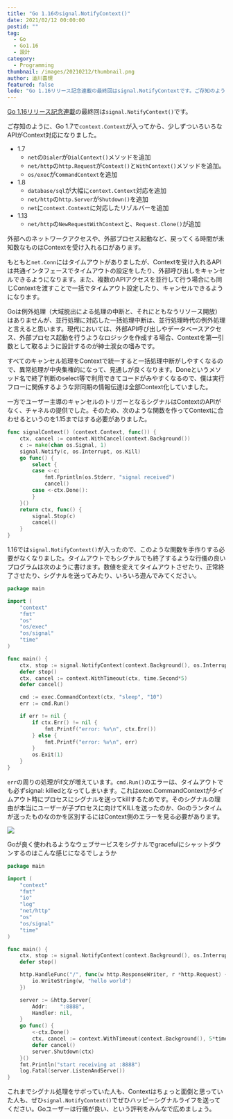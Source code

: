 ```yaml
---
title: "Go 1.16のsignal.NotifyContext()"
date: 2021/02/12 00:00:00
postid: ""
tag:
  - Go
  - Go1.16
  - 設計
category:
  - Programming
thumbnail: /images/20210212/thumbnail.png
author: 澁川喜規
featured: false
lede: "Go 1.16リリース記念連載の最終回はsignal.NotifyContextです。ご存知のように、Go 1.7でcontext.Contextが入ってから、少しずついろいろなAPIがContext対応になりました。"
---
```

[Go 1.16リリース記念連載](/articles/20210207/)の最終回は`signal.NotifyContext()`です。



ご存知のように、Go 1.7で`context.Context`が入ってから、少しずついろいろなAPIがContext対応になりました。

* 1.7
    * `net`の`Dialer`が`DialContext()`メソッドを追加
    * `net/http`の`http.Request`が`Context()`と`WithContext()`メソッドを追加。
    * `os/exec`が`CommandContext`を追加
* 1.8
    * `database/sql`が大幅に`context.Context`対応を追加
    * `net/http`の`http.Server`が`Shutdown()`を追加
    * `net`に`context.Context`に対応したリゾルバーを追加
* 1.13
    *  `net/http`の`NewRequestWithContext`と、`Request.Clone()`が追加

外部へのネットワークアクセスや、外部プロセス起動など、戻ってくる時間が未知数なものはContextを受け入れる口があります。

もともと`net.Conn`にはタイムアウトがありましたが、Contextを受け入れるAPIは共通インタフェースでタイムアウトの設定をしたり、外部呼び出しをキャンセルできるようになります。また、複数のAPIアクセスを並行して行う場合にも同じContextを渡すことで一括でタイムアウト設定したり、キャンセルできるようになります。

Goは例外処理（大域脱出による処理の中断と、それにともなうリソース開放）はありませんが、並行処理に対応した一括処理中断は、並行処理時代の例外処理と言えると思います。現代においては、外部API呼び出しやデータベースアクセス、外部プロセス起動を行うようなロジックを作成する場合、Contextを第一引数として取るように設計するのが紳士淑女の嗜みです。

すべてのキャンセル処理をContextで統一すると一括処理中断がしやすくなるので、異常処理が中央集権的になって、見通しが良くなります。Doneというメソッド名で終了判断のselect等で利用できてコードがみやすくなるので、僕は実行フローに関係するような非同期の情報伝達は全部Context化していました。

一方でユーザー主導のキャンセルのトリガーとなるシグナルはContextのAPIがなく、チャネルの提供でした。そのため、次のような関数を作ってContextに合わせるというのを1.15まではする必要がありました。

```go 1.15まででシグナルをContext化
func signalContext() (context.Context, func()) {
	ctx, cancel := context.WithCancel(context.Background())
	c := make(chan os.Signal, 1)
	signal.Notify(c, os.Interrupt, os.Kill)
	go func() {
		select {
		case <-c:
			fmt.Fprintln(os.Stderr, "signal received")
			cancel()
		case <-ctx.Done():
		}
	}()
	return ctx, func() {
		signal.Stop(c)
		cancel()
	}
}
```

1.16では`signal.NotifyContext()`が入ったので、このような関数を手作りする必要がなくなりました。タイムアウトでもシグナルでも終了するような行儀の良いプログラムは次のように書けます。数値を変えてタイムアウトさせたり、正常終了させたり、シグナルを送ってみたり、いろいろ遊んでみてください。

```go
package main

import (
	"context"
	"fmt"
	"os"
	"os/exec"
	"os/signal"
	"time"
)

func main() {
	ctx, stop := signal.NotifyContext(context.Background(), os.Interrupt)
	defer stop()
	ctx, cancel := context.WithTimeout(ctx, time.Second*5)
	defer cancel()

	cmd := exec.CommandContext(ctx, "sleep", "10")
	err := cmd.Run()

	if err != nil {
		if ctx.Err() != nil {
			fmt.Printf("error: %v\n", ctx.Err())
		} else {
			fmt.Printf("error: %v\n", err)
		}
		os.Exit(1)
	}
}
```

`err`の周りの処理がif文が増えています。`cmd.Run()`のエラーは、タイムアウトでも必ずsignal: killedとなってしまいます。これはexec.CommandContextがタイムアウト時にプロセスにシグナルを送ってkillするためです。そのシグナルの理由が本当にユーザーが子プロセスに向けてKILLを送ったのか、Goのランタイムが送ったものなのかを区別するにはContext側のエラーを見る必要があります。

<img src="/images/20210212/contxt-cancel.png" loading="lazy">

Goが良く使われるようなウェブサービスをシグナルでgracefulにシャットダウンするのはこんな感じになるでしょうか

```go
package main

import (
	"context"
	"fmt"
	"io"
	"log"
	"net/http"
	"os"
	"os/signal"
	"time"
)

func main() {
	ctx, stop := signal.NotifyContext(context.Background(), os.Interrupt)
	defer stop()

	http.HandleFunc("/", func(w http.ResponseWriter, r *http.Request) {
		io.WriteString(w, "hello world")
	})

	server := &http.Server{
		Addr:    ":8888",
		Handler: nil,
	}
	go func() {
		<-ctx.Done()
		ctx, cancel := context.WithTimeout(context.Background(), 5*time.Second)
		defer cancel()
		server.Shutdown(ctx)
	}()
	fmt.Println("start receiving at :8888")
	log.Fatal(server.ListenAndServe())
}
```

これまでシグナル処理をサボっていた人も、Contextはちょっと面倒と思っていた人も、ぜひ`signal.NotifyContext()`でぜひハッピーシグナルライフを送ってください。Goユーザーは行儀が良い、という評判をみんなで広めましょう。
